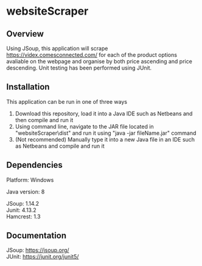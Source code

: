 # websiteScraper

## Overview

Using JSoup, this application will scrape https://videx.comesconnected.com/ for each of the product options avaliable on the webpage and organise by both price ascending and price descending. Unit testing has been performed using JUnit.

## Installation

This application can be run in one of three ways
1. Download this repository, load it into a Java IDE such as Netbeans and then compile and run it
2. Using command line, navigate to the JAR file located in "websiteScraper\dist" and run it using "java -jar fileName.jar" command
3. (Not recommended) Manually type it into a new Java file in an IDE such as Netbeans and compile and run it

## Dependencies

Platform: Windows

Java version: 8

JSoup: 1.14.2\
Junit: 4.13.2\
Hamcrest:  1.3

## Documentation

JSoup: https://jsoup.org/ \
JUnit: https://junit.org/junit5/

